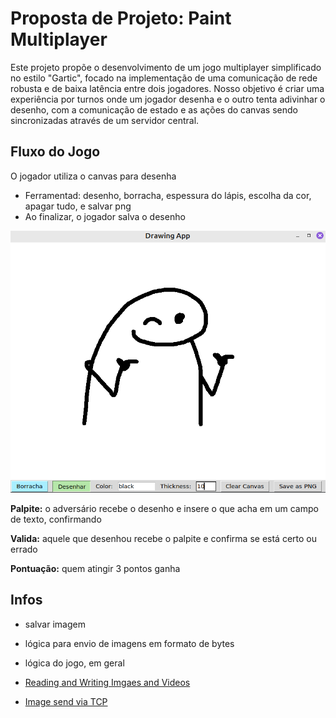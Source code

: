 # Proposta de Projeto: Paint Multiplayer

Este projeto propõe o desenvolvimento de um jogo multiplayer simplificado no estilo "Gartic", focado na implementação de uma comunicação de rede robusta e de baixa latência entre dois jogadores. Nosso objetivo é criar uma experiência por turnos onde um jogador desenha e o outro tenta adivinhar o desenho, com a comunicação de estado e as ações do canvas sendo sincronizadas através de um servidor central.

## Fluxo do Jogo

O jogador utiliza o canvas para desenha
- Ferramentad: desenho, borracha, espessura do lápis, escolha da cor, apagar tudo, e salvar png
- Ao finalizar, o jogador salva o desenho

![Logo da empresa](img.png)

**Palpite:** o adversário recebe o desenho e insere o que acha em um campo de texto, confirmando

**Valida:** aquele que desenhou recebe o palpite e confirma se está certo ou errado

**Pontuação:** quem atingir 3 pontos ganha

## Infos

- salvar imagem
- lógica para envio de imagens em formato de bytes
- lógica do jogo, em geral

- [Reading and Writing Imgaes and Videos](https://www.opencv.org.cn/opencvdoc/2.3.2/html/modules/highgui/doc/reading_and_writing_images_and_video.html)
- [Image send via TCP](https://stackoverflow.com/questions/20820602/image-send-via-tcp)